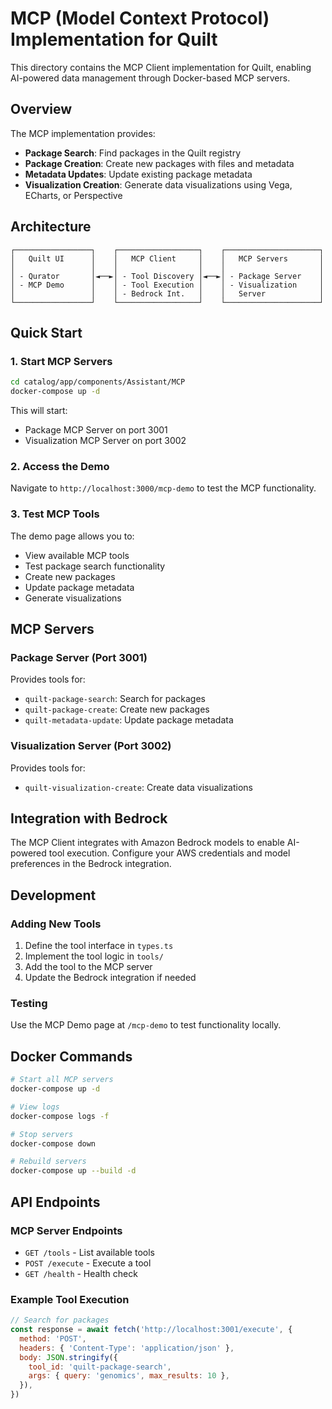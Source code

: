 # MCP (Model Context Protocol) Implementation for Quilt

This directory contains the MCP Client implementation for Quilt, enabling AI-powered data management through Docker-based MCP servers.

## Overview

The MCP implementation provides:

- **Package Search**: Find packages in the Quilt registry
- **Package Creation**: Create new packages with files and metadata
- **Metadata Updates**: Update existing package metadata
- **Visualization Creation**: Generate data visualizations using Vega, ECharts, or Perspective

## Architecture

```
┌─────────────────┐    ┌──────────────────┐    ┌─────────────────────┐
│   Quilt UI      │    │   MCP Client     │    │   MCP Servers       │
│                 │    │                  │    │                     │
│ - Qurator       │◄──►│ - Tool Discovery │◄──►│ - Package Server    │
│ - MCP Demo      │    │ - Tool Execution │    │ - Visualization     │
│                 │    │ - Bedrock Int.   │    │   Server            │
└─────────────────┘    └──────────────────┘    └─────────────────────┘
```

## Quick Start

### 1. Start MCP Servers

```bash
cd catalog/app/components/Assistant/MCP
docker-compose up -d
```

This will start:

- Package MCP Server on port 3001
- Visualization MCP Server on port 3002

### 2. Access the Demo

Navigate to `http://localhost:3000/mcp-demo` to test the MCP functionality.

### 3. Test MCP Tools

The demo page allows you to:

- View available MCP tools
- Test package search functionality
- Create new packages
- Update package metadata
- Generate visualizations

## MCP Servers

### Package Server (Port 3001)

Provides tools for:

- `quilt-package-search`: Search for packages
- `quilt-package-create`: Create new packages
- `quilt-metadata-update`: Update package metadata

### Visualization Server (Port 3002)

Provides tools for:

- `quilt-visualization-create`: Create data visualizations

## Integration with Bedrock

The MCP Client integrates with Amazon Bedrock models to enable AI-powered tool execution. Configure your AWS credentials and model preferences in the Bedrock integration.

## Development

### Adding New Tools

1. Define the tool interface in `types.ts`
2. Implement the tool logic in `tools/`
3. Add the tool to the MCP server
4. Update the Bedrock integration if needed

### Testing

Use the MCP Demo page at `/mcp-demo` to test functionality locally.

## Docker Commands

```bash
# Start all MCP servers
docker-compose up -d

# View logs
docker-compose logs -f

# Stop servers
docker-compose down

# Rebuild servers
docker-compose up --build -d
```

## API Endpoints

### MCP Server Endpoints

- `GET /tools` - List available tools
- `POST /execute` - Execute a tool
- `GET /health` - Health check

### Example Tool Execution

```javascript
// Search for packages
const response = await fetch('http://localhost:3001/execute', {
  method: 'POST',
  headers: { 'Content-Type': 'application/json' },
  body: JSON.stringify({
    tool_id: 'quilt-package-search',
    args: { query: 'genomics', max_results: 10 },
  }),
})
```
